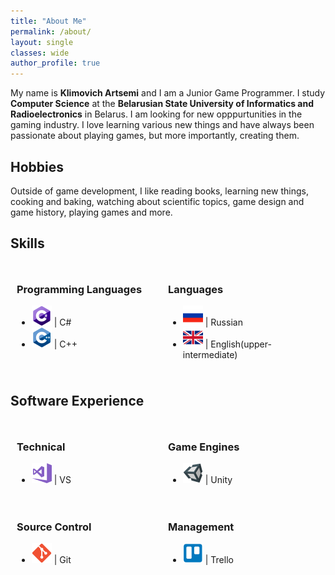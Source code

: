 ```yaml
---
title: "About Me"
permalink: /about/
layout: single
classes: wide
author_profile: true
---
```


<style>
  .container {
    margin: auto;
    padding: 10px;
  }

  .left {
    width: 50%;
    float: left;
  }

  .right {
    margin-left: 50%;
}
</style>

<p>
My name is <b>Klimovich Artsemi</b> and I am a Junior Game Programmer. I study <b>Computer Science</b> at the <b>Belarusian State University of Informatics and Radioelectronics</b> in Belarus. I am looking for new opppurtunities in the gaming industry.
I love learning various new things and have always been passionate about playing games, but more importantly, creating them.
</p>

<h2>Hobbies</h2>
<p>
Outside of game development, I like reading books, learning new things, cooking and baking, watching about scientific topics, game design and game history, playing games and more.
</p>

<h2>Skills</h2>
<div class="container">
  <div class="left">
     <h3>Programming Languages</h3>
     <ul>
      <li><img style="height:32px;width:32px;" src="/images/csharp-icon128x128.png"> | C#</li>
      <li><img style="height:32px;width:32px;" src="/images/cpp-icon128x128.png"> | C++</li>
     </ul>
  </div>
  <div class="right">
  <h3>Languages</h3>
  <ul>
   <li><img style="height:32px;width:32px;" src="/images/russian-flag128x128.png"> | Russian</li>
   <li><img style="height:32px;width:32px;" src="/images/gbr-flag128x128.png"> | English(upper-intermediate)</li>
  </ul>
  </div>
</div>

<h2>Software Experience</h2>
<div class="container">
  <div class="left">
     <h3>Technical</h3>
     <ul>
      <li><img style="height:32px;width:32px;" src="/images/vs-icon128x128.png"> | VS</li>
     </ul>
  </div>
  <div class="right">
  <h3>Game Engines</h3>
  <ul>
   <li><img style="height:32px;width:32px;" src="/images/unity3d-icon128x128.png"> | Unity</li>
  </ul>
  </div>
</div>

<div class="container">
  <div class="left">
     <h3>Source Control</h3>
     <ul>
      <li><img style="height:32px;width:32px;" src="/images/git-icon128x128.png"> | Git</li>
     </ul>
  </div>
  <div class="right">
  <h3>Management</h3>
  <ul>
   <li><img style="height:32px;width:32px;" src="/images/trello-icon128x128.png"> | Trello</li>
  </ul>
  </div>
</div>
